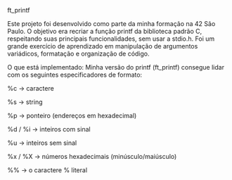 ft_printf

Este projeto foi desenvolvido como parte da minha formação na 42 São Paulo. O objetivo era recriar a função printf da biblioteca padrão C, respeitando suas principais funcionalidades, sem usar a stdio.h. Foi um grande exercício de aprendizado em manipulação de argumentos variádicos, formatação e organização de código.

O que está implementado:
Minha versão do printf (ft_printf) consegue lidar com os seguintes especificadores de formato:

%c → caractere

%s → string

%p → ponteiro (endereços em hexadecimal)

%d / %i → inteiros com sinal

%u → inteiros sem sinal

%x / %X → números hexadecimais (minúsculo/maiúsculo)

%% → o caractere % literal
